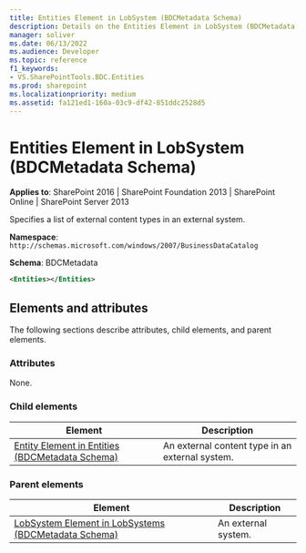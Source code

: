 ```yaml
---
title: Entities Element in LobSystem (BDCMetadata Schema)
description: Details on the Entities Element in LobSystem (BDCMetadata Schema)
manager: soliver
ms.date: 06/13/2022
ms.audience: Developer
ms.topic: reference
f1_keywords:
- VS.SharePointTools.BDC.Entities
ms.prod: sharepoint
ms.localizationpriority: medium
ms.assetid: fa121ed1-160a-03c9-df42-851ddc2528d5
---
```


# Entities Element in LobSystem (BDCMetadata Schema)

**Applies to**: SharePoint 2016 | SharePoint Foundation 2013 | SharePoint Online | SharePoint Server 2013

Specifies a list of external content types in an external system.

**Namespace**: `http://schemas.microsoft.com/windows/2007/BusinessDataCatalog`

**Schema**: BDCMetadata

```XML
<Entities></Entities>
```

## Elements and attributes

The following sections describe attributes, child elements, and parent elements.

### Attributes

None.

### Child elements

| Element | Description |
| --- | --- |
| [Entity Element in Entities (BDCMetadata Schema)](entity-element-in-entities-bdcmetadata-schema.md) | An external content type in an external system. |

### Parent elements

  
| Element | Description |
| --- | --- |
| [LobSystem Element in LobSystems (BDCMetadata Schema)](lobsystem-element-in-lobsystems-bdcmetadata-schema.md) | An external system. |








